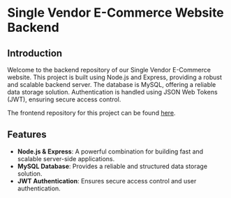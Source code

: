 # Single Vendor E-Commerce Website Backend

## Introduction

Welcome to the backend repository of our Single Vendor E-Commerce website. This project is built using Node.js and Express, providing a robust and scalable backend server. The database is MySQL, offering a reliable data storage solution. Authentication is handled using JSON Web Tokens (JWT), ensuring secure access control.

The frontend repository for this project can be found [here](https://github.com/Kryko7/Ecommerce-web-backend).

## Features

- **Node.js & Express**: A powerful combination for building fast and scalable server-side applications.
- **MySQL Database**: Provides a reliable and structured data storage solution.
- **JWT Authentication**: Ensures secure access control and user authentication.
